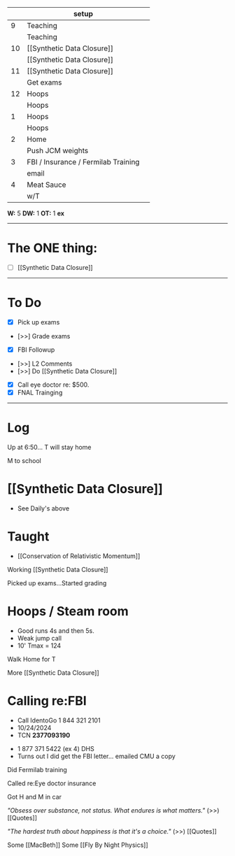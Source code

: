 
|     | setup                               |     |
| --- | ----------------------------------- | --- |
| 9   | Teaching                            |     |
|     | Teaching                            |     |
| 10  | [[Synthetic Data Closure]]          |     |
|     | [[Synthetic Data Closure]]          |     |
| 11  | [[Synthetic Data Closure]]          |     |
|     | Get exams                           |     |
| 12  | Hoops                               |     |
|     | Hoops                               |     |
| 1   | Hoops                               |     |
|     | Hoops                               |     |
| 2   | Home                                |     |
|     | Push JCM weights                    |     |
| 3   | FBI / Insurance / Fermilab Training |     |
|     | email                               |     |
| 4   | Meat Sauce                          |     |
|     | w/T                                 |     |

**W:** 5 
**DW:** 1
**OT:** 1
**ex** 

---
# The ONE thing: 
- [ ]  [[Synthetic Data Closure]]

---
# To Do

- [x] Pick up exams
- [>>] Grade exams
- [x] FBI Followup
- [>>] L2 Comments 
- [>>]  Do  [[Synthetic Data Closure]]
- [x] Call eye doctor re: $500.
- [x] FNAL Trainging

---

# Log


Up at 6:50... T will stay home

M to school


# [[Synthetic Data Closure]]
- See Daily's above

# Taught 
- [[Conservation of Relativistic Momentum]]


Working [[Synthetic Data Closure]]

Picked up exams...Started grading

# Hoops / Steam room
- Good runs 4s and then 5s. 
- Weak jump call
- 10' Tmax = 124

Walk Home for T

More [[Synthetic Data Closure]]

# Calling re:FBI 
- Call IdentoGo 1 844 321 2101
- 10/24/2024
- TCN **2377093190**
* 1 877 371 5422 (ex 4) DHS 
* Turns out I did get the FBI letter... emailed CMU a copy

Did Fermilab training

Called re:Eye doctor insurance

Got H and M in car

*"Obsess over substance, not status. What endures is what matters."*
(>>) [[Quotes]]

*"The hardest truth about happiness is that it's a choice."*
(>>) [[Quotes]]

Some [[MacBeth]]
Some [[Fly By Night Physics]]

